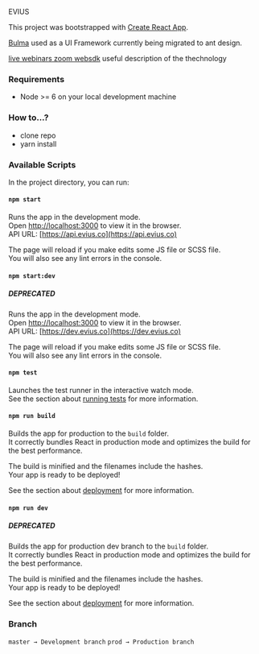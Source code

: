 EVIUS

This project was bootstrapped with [Create React App](https://github.com/facebookincubator/create-react-app).

[Bulma](https://bulma.io) used as a UI Framework currently being migrated to ant design.

[live webinars zoom websdk](https://bloggeek.me/when-will-zoom-use-webrtc/) useful description of the thechnology

###

### Requirements

- Node >= 6 on your local development machine

### How to...?

- clone repo
- yarn install

### Available Scripts

In the project directory, you can run:

#### `npm start`

Runs the app in the development mode.<br>
Open [http://localhost:3000](http://localhost:3000) to view it in the browser.<br>
API URL: [https://api.evius.co](https://api.evius.co)

The page will reload if you make edits some JS file or SCSS file.<br>
You will also see any lint errors in the console.

#### `npm start:dev`

##### DEPRECATED

Runs the app in the development mode.<br>
Open [http://localhost:3000](http://localhost:3000) to view it in the browser.<br>
API URL: [https://dev.evius.co](https://dev.evius.co)

The page will reload if you make edits some JS file or SCSS file.<br>
You will also see any lint errors in the console.

#### `npm test`

Launches the test runner in the interactive watch mode.<br>
See the section about [running tests](#running-tests) for more information.

#### `npm run build`

Builds the app for production to the `build` folder.<br>
It correctly bundles React in production mode and optimizes the build for the best performance.

The build is minified and the filenames include the hashes.<br>
Your app is ready to be deployed!

See the section about [deployment](#deployment) for more information.

#### `npm run dev`

##### DEPRECATED

Builds the app for production dev branch to the `build` folder.<br>
It correctly bundles React in production mode and optimizes the build for the best performance.

The build is minified and the filenames include the hashes.<br>
Your app is ready to be deployed!

See the section about [deployment](#deployment) for more information.

### Branch

`master → Development branch`
`prod → Production branch`
